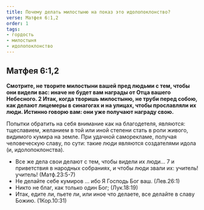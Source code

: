 ```yaml
---
title: Почему делать милостыню на показ это идолопоклонство?
verse: Матфея 6:1,2
order: 1
tags: 
- гордость
- милостыня
- идолопоклонство
---
```


## Матфея 6:1,2

**Смотрите, не творите милостыни вашей пред людьми с тем, чтобы они видели вас: иначе не будет вам награды от Отца вашего Небесного. 2 Итак, когда творишь милостыню, не труби перед собою, как делают лицемеры в синагогах и на улицах, чтобы прославляли их люди. Истинно говорю вам: они уже получают награду свою.**

Попытки обратить на себя внимание как на благодетеля, являются: тщеславием, желанием в той или иной степени стать в роли живого, видимого кумира на земле. При удачной саморекламе, получая человеческую славу, по сути: такие люди являются создателями идола (и, идолопоклонства).

- Все же дела свои делают с тем, чтобы видели их люди… 7 и приветствия в народных собраниях, и чтобы люди звали их: учитель! учитель! (Матф.23:5-7)
- Не делайте себе кумиров … ибо Я Господь Бог ваш. (Лев.26:1)
- Никто не благ, как только один Бог; (Лук.18:19)
- Итак, едите ли, пьете ли, или иное что делаете, все делайте в славу Божию. (1Кор.10:31)